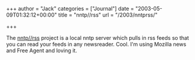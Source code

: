 +++
author = "Jack"
categories = ["Journal"]
date = "2003-05-09T01:32:12+00:00"
title = "nntp//rss"
url = "/2003/nntprss/"

+++

The [nntp//rss][1] project is a local nntp server which pulls in rss feeds so that you can read your feeds in any newsreader. Cool. I'm using Mozilla news and Free Agent and loving it.

 [1]: http://methodize.org/nntprss